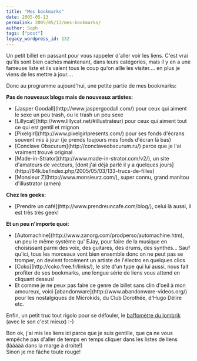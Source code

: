 ```yaml
---
title: "Mes bookmarks"
date: 2005-05-13
permalink: 2005/05/13/mes-bookmarks/
author: Soph
tags: ["post"]
legacy_wordpress_id: 132
---
```


Un petit billet en passant pour vous rappeler d'aller voir les liens. C'est vrai qu'ils sont bien cachés maintenant, dans leurs catégories, mais il y en a une fameuse liste et ils valent tous le coup qu'on aille les visiter.... en plus je viens de les mettre à jour....

Donc au programme aujourd'hui, une petite partie de mes bookmarks:

<!-- excerpt -->

__Pas de nouveaux blogs mais de nouveaux artistes:__

 <ul> <li>[Jasper Goodall](http://www.jaspergoodall.com/) pour ceux qui aiment le sexe un peu trash, ou le trash un peu sexe</li> <li>[Lillycat](http://www.lillycat.net/#illustrateur) pour ceux qui aiment tout ce qui est gentil et mignon</li> <li>[Pixelgirl](http://www.pixelgirlpresents.com/) pour ses fonds d'écrans souvent mis à jour (je prends toujours mes fonds d'écran là bas)</li> <li>[Conclave Obscurum](http://conclaveobscurum.ru/) parce que je l'ai vraiment trouvé original</li> <li>[Made-in-Strator](http://www.made-in-strator.com/v2/), un site d'amateurs de vecteurs, [dont j'ai déjà parlé il y a quelques jours](http://64k.be/index.php/2005/05/03/133-trucs-de-filles)</li> <li>[Monsieur Z](http://www.monsieurz.com/), super connu, grand manitou d'illustrator (amen)</li> </ul> 

__Chez les geeks:__

 <ul> <li>[Prendre un café](http://www.prendreuncafe.com/blog/), celui là aussi, il est très très geek!</li> </ul> 

__Et un peu n'importe quoi:__

 <ul> <li>[Automachine](http://www.zanorg.com/prodperso/automachine.htm), un peu le même système qu' EJay, pour faire de la musique en choisissant parmi des voix, des guitares, des drums, des synthés... Sauf qu'ici, tous les morceaux vont bien ensemble donc on ne peut pas se tromper, on devient forcément un artiste de l'électro en quelques clics</li> <li>[Coko](http://coko.free.fr/links/), le site d'un type qui lui aussi, nous fait profiter de ses bookmarks, une longue série de liens vous attend en cliquant dessus!</li> <li>Et comme je ne peux pas faire ce genre de billet sans clin d'oeil à mon amoureux, voici [abandonware](http://www.abandonware-videos.org/) pour les nostalgiques de Microkids, du Club Dorothée, d'Hugo Délire etc.</li> </ul> 

Enfin, un petit truc tout rigolo pour se défouler, le [baffomètre du lombrik](http://lelombrik6.free.fr/Flash/Baffometre/) (avec le son c'est mieux) :-)

Bon ok, j'ai mis les liens ici parce que je suis gentille, que ça ne vous empêche pas d'aller de temps en temps cliquer dans les listes de liens (lààààà dans la marge à droite!) <br />
Sinon je me fâche toute rouge!
